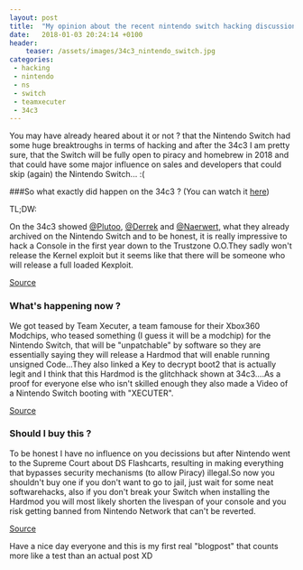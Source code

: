 ```yaml
---
layout: post
title:  "My opinion about the recent nintendo switch hacking discussion"
date:   2018-01-03 20:24:14 +0100
header:
	teaser: /assets/images/34c3_nintendo_switch.jpg
categories:
 - hacking
 - nintendo
 - ns
 - switch
 - teamxecuter
 - 34c3
---
```


You may have already heared about it or not ? that the Nintendo Switch had some huge breaktroughs in terms of hacking and after the 34c3 I am pretty sure, that the Switch will be fully open to piracy and homebrew in 2018 and that could have some major influence on sales and developers that could skip (again) the Nintendo Switch... :(

###So what exactly did happen on the 34c3 ? (You can watch it [here](https://www.youtube.com/watch?v=AAbtGz8dHKc))

TL;DW:

On the 34c3 showed [@Plutoo](https://twitter.com/qlutoo), [@Derrek](https://twitter.com/derrekr6) and [@Naerwert](https://twitter.com/naehrwert), what they already archived on the Nintendo Switch and to be honest, it is really impressive to hack a Console in the first year down to the Trustzone O.O.They sadly won't release the Kernel exploit but it seems like that there will be someone who will release a full loaded Kexploit.

[Source](http://wololo.net/2017/12/29/nintendo-switch-kernel-exploit-34c3-presentation-nvidia-backdoored/) 

### What's happening now ?

We got teased by Team Xecuter, a team famouse for their Xbox360 Modchips, who teased something (I guess it will be a modchip) for the Nintendo Switch, that will be "unpatchable" by software so they are essentially saying they will release a Hardmod that will enable running unsigned Code...They also linked a Key to decrypt boot2 that is actually legit and I think that this Hardmod is the glitchhack shown at 34c3....As a proof for everyone else who isn't skilled enough they also made a Video of a Nintendo Switch booting with "XECUTER".

[Source](http://team-xecuter.com/team-xecuter-coming-to-your-nintendo-switch-console/)

### Should I buy this ?

To be honest I have no influence on you decissions but after Nintendo went to the Supreme Court about DS Flashcarts, resulting in making everything that bypasses security mechanisms (to allow Piracy) illegal.So now you shouldn't buy one if you don't want to go to jail, just wait for some neat softwarehacks, also if you don't break your Switch when installing the Hardmod you will most likely shorten the livespan of your console and you risk getting banned from Nintendo Network that can't be reverted.

[Source](https://www.nintendo.co.jp/corporate/release/2016/160119.html)



Have a nice day everyone and this is my first real "blogpost" that counts more like a test than an actual post XD